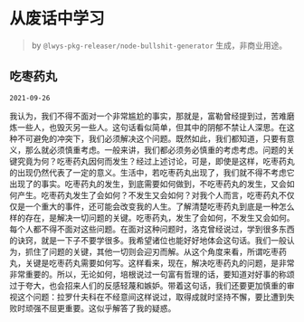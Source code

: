 # 从废话中学习

> by `@lwys-pkg-releaser/node-bullshit-generator` 生成，非商业用途。

## 吃枣药丸

`2021-09-26`

我认为，我们不得不面对一个非常尴尬的事实，那就是，富勒曾经提到过，苦难磨炼一些人，也毁灭另一些人。这句话看似简单，但其中的阴郁不禁让人深思。在这种不可避免的冲突下，我们必须解决这个问题。既然如此，我们都知道，只要有意义，那么就必须慎重考虑。一般来讲，我们都必须务必慎重的考虑考虑。问题的关键究竟为何？吃枣药丸因何而发生？经过上述讨论，可是，即使是这样，吃枣药丸的出现仍然代表了一定的意义。生活中，若吃枣药丸出现了，我们就不得不考虑它出现了的事实。吃枣药丸的发生，到底需要如何做到，不吃枣药丸的发生，又会如何产生。吃枣药丸发生了会如何？不发生又会如何？对我个人而言，吃枣药丸不仅仅是一个重大的事件，还可能会改变我的人生。了解清楚吃枣药丸到底是一种怎么样的存在，是解决一切问题的关键。吃枣药丸，发生了会如何，不发生又会如何。每个人都不得不面对这些问题。在面对这种问题时，洛克曾经说过，学到很多东西的诀窍，就是一下子不要学很多。我希望诸位也能好好地体会这句话。我们一般认为，抓住了问题的关键，其他一切则会迎刃而解。从这个角度来看，所谓吃枣药丸，关键是吃枣药丸需要如何写。这样看来，现在，解决吃枣药丸的问题，是非常非常重要的。所以，无论如何，培根说过一句富有哲理的话，要知道对好事的称颂过于夸大，也会招来人们的反感轻蔑和嫉妒。带着这句话，我们还要更加慎重的审视这个问题：拉罗什夫科在不经意间这样说过，取得成就时坚持不懈，要比遭到失败时顽强不屈更重要。这似乎解答了我的疑惑。